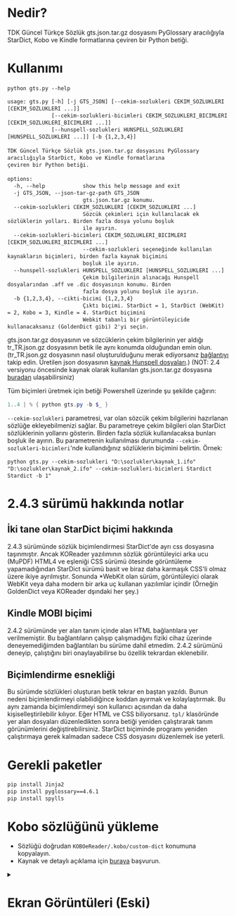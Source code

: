 # Nedir?
TDK Güncel Türkçe Sözlük gts.json.tar.gz dosyasını PyGlossary aracılığıyla StarDict, Kobo ve Kindle formatlarına çeviren bir Python betiği.

# Kullanımı
`python gts.py --help`
```
usage: gts.py [-h] [-j GTS_JSON] [--cekim-sozlukleri CEKIM_SOZLUKLERI [CEKIM_SOZLUKLERI ...]]
              [--cekim-sozlukleri-bicimleri CEKIM_SOZLUKLERI_BICIMLERI [CEKIM_SOZLUKLERI_BICIMLERI ...]]
              [--hunspell-sozlukleri HUNSPELL_SOZLUKLERI [HUNSPELL_SOZLUKLERI ...]] [-b {1,2,3,4}]

TDK Güncel Türkçe Sözlük gts.json.tar.gz dosyasını PyGlossary aracılığıyla StarDict, Kobo ve Kindle formatlarına
çeviren bir Python betiği.

options:
  -h, --help            show this help message and exit
  -j GTS_JSON, --json-tar-gz-path GTS_JSON
                        gts.json.tar.gz konumu.
  --cekim-sozlukleri CEKIM_SOZLUKLERI [CEKIM_SOZLUKLERI ...]
                        Sözcük çekimleri için kullanılacak ek sözlüklerin yolları. Birden fazla dosya yolunu boşluk
                        ile ayırın.
  --cekim-sozlukleri-bicimleri CEKIM_SOZLUKLERI_BICIMLERI [CEKIM_SOZLUKLERI_BICIMLERI ...]
                        --cekim-sozlukleri seçeneğinde kullanılan kaynakların biçimleri, birden fazla kaynak biçimini
                        boşluk ile ayırın.
  --hunspell-sozlukleri HUNSPELL_SOZLUKLERI [HUNSPELL_SOZLUKLERI ...]
                        Çekim bilgilerinin alınacağı Hunspell dosyalarından .aff ve .dic dosyasının konumu. Birden
                        fazla dosya yolunu boşluk ile ayırın.
  -b {1,2,3,4}, --cikti-bicimi {1,2,3,4}
                        Çıktı biçimi. StarDict = 1, StarDict (WebKit) = 2, Kobo = 3, Kindle = 4. StarDict biçimini
                        Webkit tabanlı bir görüntüleyicide kullanacaksanız (GoldenDict gibi) 2'yi seçin.
```
gts.json.tar.gz dosyasının ve sözcüklerin çekim bilgilerinin yer aldığı tr_TR.json.gz dosyasının betik ile aynı konumda olduğundan emin olun. (tr_TR.json.gz dosyasının nasıl oluşturulduğunu merak ediyorsanız [bağlantıyı](https://github.com/anezih/HunspellWordForms) takip edin. Üretilen json dosyasının [kaynak Hunspell dosyaları](https://github.com/titoBouzout/Dictionaries/blob/master/Turkish.txt).) (NOT: 2.4 versiyonu öncesinde kaynak olarak kullanılan gts.json.tar.gz dosyasına [buradan](https://github.com/ogun/guncel-turkce-sozluk) ulaşabilirsiniz)

Tüm biçimleri üretmek için betiği Powershell üzerinde şu şekilde çağırın:

```powershell
1..4 | % { python gts.py -b $_ }
```

`--cekim-sozlukleri` parametresi, var olan sözcük çekim bilgilerini hazırlanan sözlüğe ekleyebilmenizi sağlar. Bu parametreye çekim bilgileri olan StarDict sözlüklerinin yollarını gösterin. Birden fazla sözlük kullanılacaksa bunları boşluk ile ayırın. Bu parametrenin kullanılması durumunda `--cekim-sozlukleri-bicimleri`'nde kullandığınız sözlüklerin biçimini belirtin. Örnek:
```
python gts.py --cekim-sozlukleri "D:\sozlukler\kaynak_1.ifo" "D:\sozlukler\kaynak_2.ifo" --cekim-sozlukleri-bicimleri Stardict Stardict -b 1"
```

# 2.4.3 sürümü hakkında notlar
## İki tane olan StarDict biçimi hakkında<br>
2.4.3 sürümünde sözlük biçimlendirmesi StarDict'de ayrı css dosyasına taşınmıştır. Ancak KOReader yazılımının sözlük görüntüleyici arka ucu (MuPDF) HTML4 ve eşleniği CSS sürümü ötesinde görüntüleme yapamadığından StarDict sürümü basit ve biraz daha karmaşık CSS'li olmaz üzere ikiye ayrılmıştır. Sonunda *WebKit olan sürüm, görüntüleyici olarak WebKit veya daha modern bir arka uç kullanan yazılımlar içindir (Örneğin GoldenDict veya KOReader dşındaki her şey.)

## Kindle MOBI biçimi
2.4.2 sürümünde yer alan tanım içinde alan HTML bağlantılara yer verilmemiştir. Bu bağlantıların çalışıp çalışmadığını fiziki cihaz üzerinde deneyemediğimden bağlantıları bu sürüme dahil etmedim. 2.4.2 sürümünü deneyip, çalıştığını biri onaylayabilirse bu özellik tekrardan eklenebilir.

## Biçimlendirme esnekliği
Bu sürümde sözlükleri oluşturan betik tekrar en baştan yazıldı. Bunun nedeni biçimlendirmeyi olabilidiğince koddan ayırmak ve kolaylaştırmak. Bu aynı zamanda biçimlendirmeyi son kullanıcı açısından da daha kişiselleştirilebilir kılıyor. Eğer HTML ve CSS biliyorsanız. `tpl/` klasöründe yer alan dosyaları düzenledikten sonra betiği yeniden çalıştırarak tanım görünümlerini değiştirebilirsiniz. StarDict biçiminde programı yeniden çalıştırmaya gerek kalmadan sadece CSS dosyasını düzenlemek ise yeterli.

# Gerekli paketler
```
pip install Jinja2
pip install pyglossary==4.6.1
pip install spylls
```
# Kobo sözlüğünü yükleme
* Sözlüğü doğrudan `KOBOeReader/.kobo/custom-dict` konumuna kopyalayın.
* Kaynak ve detaylı açıklama için [buraya](https://pgaskin.net/dictutil/dicthtml/install.html) başvurun.

<details>
<summary><h1>Ekran Görüntüleri (Eski)</h1></summary>
<h2>V1</h2>

|                                                          |                                                           |
|:--------------------------------------------------------:|:---------------------------------------------------------:|
|<img src="img/Reader_2022-01-11_203535.png" width="300px">|<img src="img/Reader_2022-01-12_010753.png" width="300px"> |
|KOReader üzerinde Stardict/1                              |KOReader üzerinde Stardict/2                               |
|<img src="img/screen_shot-25906.gif" width="300px">       |<img src="img/screen_shot-25907.gif" width="300px">        |
|Kindle 4 sözlük ön izleme penceresi                       |Kindle 4 sözlük detaylı görünüm                            |
|<img src="img/screen_shot-25904.gif" width="300px">       |                                                           |
|Kindle 4 yüklü Türkçe sözlükler listesi                   |                                                           |

<h2>V2</h2>

**Çekimlenmiş sözcük aransa dahi kök sözcük görüntüleniyor.**

|                                             |                                                   |
|:-------------------------------------------:|:-------------------------------------------------:|
|<img src="img/v2/yapit_v2.png" width="300px">|<img src="img/v2/kobo_yapit_v2.png" width="300px"> |
|V2 - KOReader üzerinde Stardict              |V2 - Kobo                                          |

<h2>V2.1 - Girdilerin Eksik Tanımları Eklendi, Kindle için MOBI dosyası üretildi</h2>

|                                                                  |                                                                              |
|:----------------------------------------------------------------:|:----------------------------------------------------------------------------:|
|<img src="img/v2_1/v2_Reader_2022-03-21_221439.png" width="300px">|<img src="img/v2_1/v2_page1_FileManager_2022-03-21_232914.png" width="300px"> |
|**V2 - Eksik tanımlı bir girdi**                                  |**V2.1 - Girdinin eksik tanımları eklendi/1**                                 |
|<img src="img/v2_1/v2_page2_FileManager_2022-03-21_232924.png" width="300px">|<img src="img/v2_1/v2_page3_FileManager_2022-03-21_232929.png" width="300px">|
|**V2.1 - Girdinin eksik tanımları eklendi/2**                     |**V2.1 - Girdinin eksik tanımları eklendi/3**                                 |
|<img src="img/v2_1/screen_shot-20980.gif" width="300px">|<img src="img/v2_1/screen_shot-20981.gif" width="300px">|
|**V2.1 PyGlossary aracılığıyla Kindle için derlendi,<br/> çekimlenmiş sözcüklerde sonuç dönüyor**| **Kindle üzerinde tanımın detaylı görünümü**|

</details>
